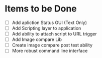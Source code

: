 # Items to be Done

- [ ] Add apliction Status GUI (Text Only)
- [ ] Add Scripting layer to application
- [ ] Add ability to attach script to URL trigger
- [ ] Add Image compare Lib
- [ ] Create image compare post test ability
- [ ] More robust command line interface